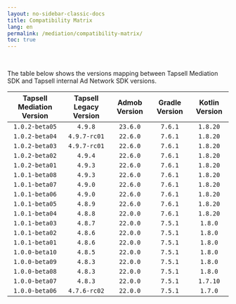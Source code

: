 ```yaml
---
layout: no-sidebar-classic-docs
title: Compatibility Matrix
lang: en
permalink: /mediation/compatibility-matrix/
toc: true
---
```


<br/>

The table below shows the versions mapping between Tapsell Mediation SDK and Tapsell internal Ad Network SDK versions.

| Tapsell Mediation Version | Tapsell Legacy Version | Admob Version | Gradle Version | Kotlin Version |
|:-------------------------:|:----------------------:|:-------------:|:--------------:|:--------------:|
|      `1.0.2-beta05`       |        `4.9.8`         |   `23.6.0`    |    `7.6.1`     |    `1.8.20`    |
|      `1.0.2-beta04`       |      `4.9.7-rc01`      |   `22.6.0`    |    `7.6.1`     |    `1.8.20`    |
|      `1.0.2-beta03`       |      `4.9.7-rc01`      |   `22.6.0`    |    `7.6.1`     |    `1.8.20`    |
|      `1.0.2-beta02`       |        `4.9.4`         |   `22.6.0`    |    `7.6.1`     |    `1.8.20`    |
|      `1.0.2-beta01`       |        `4.9.3`         |   `22.6.0`    |    `7.6.1`     |    `1.8.20`    |
|      `1.0.1-beta08`       |        `4.9.3`         |   `22.6.0`    |    `7.6.1`     |    `1.8.20`    |
|      `1.0.1-beta07`       |        `4.9.0`         |   `22.6.0`    |    `7.6.1`     |    `1.8.20`    |
|      `1.0.1-beta06`       |        `4.9.0`         |   `22.6.0`    |    `7.6.1`     |    `1.8.20`    |
|      `1.0.1-beta05`       |        `4.8.9`         |   `22.6.0`    |    `7.6.1`     |    `1.8.20`    |
|      `1.0.1-beta04`       |        `4.8.8`         |   `22.0.0`    |    `7.6.1`     |    `1.8.20`    |
|      `1.0.1-beta03`       |        `4.8.7`         |   `22.0.0`    |    `7.5.1`     |    `1.8.0`     |
|      `1.0.1-beta02`       |        `4.8.6`         |   `22.0.0`    |    `7.5.1`     |    `1.8.0`     |
|      `1.0.1-beta01`       |        `4.8.6`         |   `22.0.0`    |    `7.5.1`     |    `1.8.0`     |
|      `1.0.0-beta10`       |        `4.8.5`         |   `22.0.0`    |    `7.5.1`     |    `1.8.0`     |
|      `1.0.0-beta09`       |        `4.8.3`         |   `22.0.0`    |    `7.5.1`     |    `1.8.0`     |
|      `1.0.0-beta08`       |        `4.8.3`         |   `22.0.0`    |    `7.5.1`     |    `1.8.0`     |
|      `1.0.0-beta07`       |        `4.8.3`         |   `22.0.0`    |    `7.5.1`     |    `1.7.10`    |
|      `1.0.0-beta06`       |      `4.7.6-rc02`      |   `22.0.0`    |    `7.5.1`     |    `1.7.0`     |
